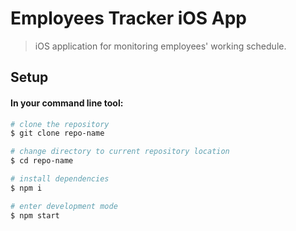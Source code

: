 # Employees Tracker iOS App

> iOS application for monitoring employees' working schedule.

## Setup

#### In your command line tool:

``` bash
# clone the repository
$ git clone repo-name

# change directory to current repository location
$ cd repo-name

# install dependencies
$ npm i

# enter development mode
$ npm start
```